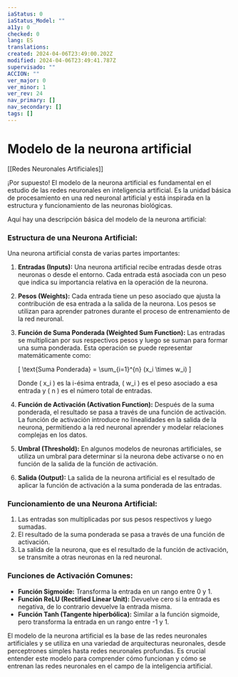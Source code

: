 ```yaml
---
iaStatus: 0
iaStatus_Model: ""
a11y: 0
checked: 0
lang: ES
translations: 
created: 2024-04-06T23:49:00.202Z
modified: 2024-04-06T23:49:41.787Z
supervisado: ""
ACCION: ""
ver_major: 0
ver_minor: 1
ver_rev: 24
nav_primary: []
nav_secondary: []
tags: []
---
```

# Modelo de la neurona artificial

[[Redes Neuronales Artificiales]]

¡Por supuesto! El modelo de la neurona artificial es fundamental en el estudio de las redes neuronales en inteligencia artificial. Es la unidad básica de procesamiento en una red neuronal artificial y está inspirada en la estructura y funcionamiento de las neuronas biológicas.

Aquí hay una descripción básica del modelo de la neurona artificial:

### Estructura de una Neurona Artificial:

Una neurona artificial consta de varias partes importantes:

1. **Entradas (Inputs):** Una neurona artificial recibe entradas desde otras neuronas o desde el entorno. Cada entrada está asociada con un peso que indica su importancia relativa en la operación de la neurona.

2. **Pesos (Weights):** Cada entrada tiene un peso asociado que ajusta la contribución de esa entrada a la salida de la neurona. Los pesos se utilizan para aprender patrones durante el proceso de entrenamiento de la red neuronal.

3. **Función de Suma Ponderada (Weighted Sum Function):** Las entradas se multiplican por sus respectivos pesos y luego se suman para formar una suma ponderada. Esta operación se puede representar matemáticamente como:

   \[ \text{Suma Ponderada} = \sum_{i=1}^{n} (x_i \times w_i) \]

   Donde \( x_i \) es la i-ésima entrada, \( w_i \) es el peso asociado a esa entrada y \( n \) es el número total de entradas.

4. **Función de Activación (Activation Function):** Después de la suma ponderada, el resultado se pasa a través de una función de activación. La función de activación introduce no linealidades en la salida de la neurona, permitiendo a la red neuronal aprender y modelar relaciones complejas en los datos.

5. **Umbral (Threshold):** En algunos modelos de neuronas artificiales, se utiliza un umbral para determinar si la neurona debe activarse o no en función de la salida de la función de activación.

6. **Salida (Output):** La salida de la neurona artificial es el resultado de aplicar la función de activación a la suma ponderada de las entradas.

### Funcionamiento de una Neurona Artificial:

1. Las entradas son multiplicadas por sus pesos respectivos y luego sumadas.
2. El resultado de la suma ponderada se pasa a través de una función de activación.
3. La salida de la neurona, que es el resultado de la función de activación, se transmite a otras neuronas en la red neuronal.

### Funciones de Activación Comunes:

- **Función Sigmoide:** Transforma la entrada en un rango entre 0 y 1.
- **Función ReLU (Rectified Linear Unit):** Devuelve cero si la entrada es negativa, de lo contrario devuelve la entrada misma.
- **Función Tanh (Tangente hiperbólica):** Similar a la función sigmoide, pero transforma la entrada en un rango entre -1 y 1.

El modelo de la neurona artificial es la base de las redes neuronales artificiales y se utiliza en una variedad de arquitecturas neuronales, desde perceptrones simples hasta redes neuronales profundas. Es crucial entender este modelo para comprender cómo funcionan y cómo se entrenan las redes neuronales en el campo de la inteligencia artificial.